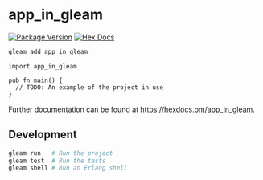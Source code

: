 # app_in_gleam

[![Package Version](https://img.shields.io/hexpm/v/app_in_gleam)](https://hex.pm/packages/app_in_gleam)
[![Hex Docs](https://img.shields.io/badge/hex-docs-ffaff3)](https://hexdocs.pm/app_in_gleam/)

```sh
gleam add app_in_gleam
```
```gleam
import app_in_gleam

pub fn main() {
  // TODO: An example of the project in use
}
```

Further documentation can be found at <https://hexdocs.pm/app_in_gleam>.

## Development

```sh
gleam run   # Run the project
gleam test  # Run the tests
gleam shell # Run an Erlang shell
```

